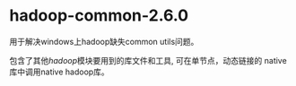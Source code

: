 # hadoop-common-2.6.0

用于解决windows上hadoop缺失common utils问题。

包含了其他*hadoop*模块要用到的库文件和工具, 可在单节点，动态链接的 native 库中调用native hadoop库。